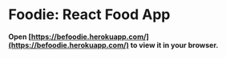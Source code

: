 # Foodie: React Food App

**Open [https://befoodie.herokuapp.com/](https://befoodie.herokuapp.com/) to view it in your browser.**
